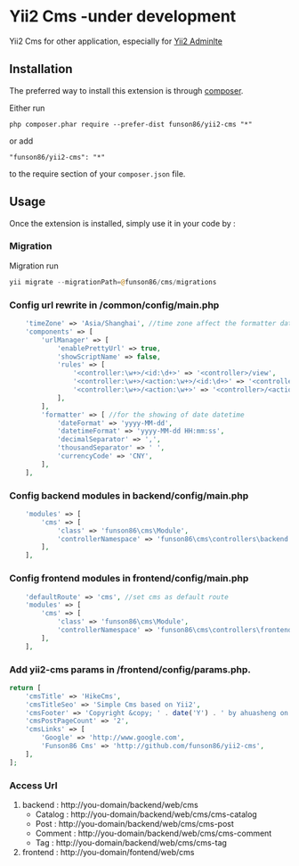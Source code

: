 Yii2 Cms -under development
=========
Yii2 Cms for other application, especially for [Yii2 Adminlte](https://github.com/funson86/yii2-adminlte)

Installation
------------

The preferred way to install this extension is through [composer](http://getcomposer.org/download/).

Either run

```
php composer.phar require --prefer-dist funson86/yii2-cms "*"
```

or add

```
"funson86/yii2-cms": "*"
```

to the require section of your `composer.json` file.


Usage
-----

Once the extension is installed, simply use it in your code by  :

### Migration

Migration run

```php
yii migrate --migrationPath=@funson86/cms/migrations
```

### Config url rewrite in /common/config/main.php
```php
    'timeZone' => 'Asia/Shanghai', //time zone affect the formatter datetime format
    'components' => [
        'urlManager' => [
            'enablePrettyUrl' => true,
            'showScriptName' => false,
            'rules' => [
                '<controller:\w+>/<id:\d+>' => '<controller>/view',
                '<controller:\w+>/<action:\w+>/<id:\d+>' => '<controller>/<action>',
                '<controller:\w+>/<action:\w+>' => '<controller>/<action>',
            ],
        ],
        'formatter' => [ //for the showing of date datetime
            'dateFormat' => 'yyyy-MM-dd',
            'datetimeFormat' => 'yyyy-MM-dd HH:mm:ss',
            'decimalSeparator' => ',',
            'thousandSeparator' => ' ',
            'currencyCode' => 'CNY',
        ],
    ],
```

### Config backend modules in backend/config/main.php

```php
    'modules' => [
        'cms' => [
            'class' => 'funson86\cms\Module',
            'controllerNamespace' => 'funson86\cms\controllers\backend'
        ],
    ],
```

### Config frontend modules in frontend/config/main.php

```php
    'defaultRoute' => 'cms', //set cms as default route
    'modules' => [
        'cms' => [
            'class' => 'funson86\cms\Module',
            'controllerNamespace' => 'funson86\cms\controllers\frontend'
        ],
    ],
```

### Add yii2-cms params in /frontend/config/params.php.
```php
return [
    'cmsTitle' => 'HikeCms',
    'cmsTitleSeo' => 'Simple Cms based on Yii2',
    'cmsFooter' => 'Copyright &copy; ' . date('Y') . ' by ahuasheng on Yii2. All Rights Reserved.',
    'cmsPostPageCount' => '2',
    'cmsLinks' => [
        'Google' => 'http://www.google.com',
        'Funson86 Cms' => 'http://github.com/funson86/yii2-cms',
    ],
];
```

### Access Url
1. backend : http://you-domain/backend/web/cms
   - Catalog : http://you-domain/backend/web/cms/cms-catalog
   - Post : http://you-domain/backend/web/cms/cms-post
   - Comment : http://you-domain/backend/web/cms/cms-comment
   - Tag : http://you-domain/backend/web/cms/cms-tag
2. frontend : http://you-domain/fontend/web/cms